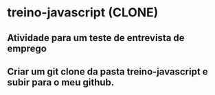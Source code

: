 # treino-javascript (CLONE)
## Atividade para um teste de entrevista de emprego
## Criar um git clone da pasta treino-javascript e subir para o meu github.
